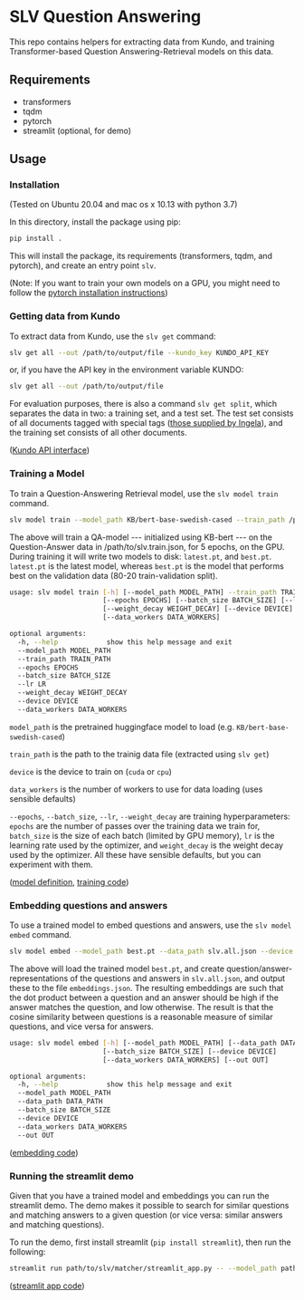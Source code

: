 # SLV Question Answering

This repo contains helpers for extracting data from Kundo, and training Transformer-based Question Answering-Retrieval models on this data.

## Requirements

- transformers
- tqdm
- pytorch
- streamlit (optional, for demo)

## Usage

### Installation 

(Tested on Ubuntu 20.04 and mac os x 10.13 with python 3.7)

In this directory, install the package using pip: 

```bash
pip install . 
```

This will install the package, its requirements (transformers, tqdm, and pytorch), and create an entry point `slv`.

(Note: If you want to train your own models on a GPU, you might need to follow the [pytorch installation instructions](https://pytorch.org/))

### Getting data from Kundo

To extract data from Kundo, use the `slv get` command: 

```bash
slv get all --out /path/to/output/file --kundo_key KUNDO_API_KEY
```

or, if you have the API key in the environment variable KUNDO: 

```bash
slv get all --out /path/to/output/file
```

For evaluation purposes, there is also a command `slv get split`, which separates the data in two: a training set, and a test set. The test set consists of all documents tagged with special tags ([those supplied by Ingela](slv/__init__.py)), and the training set consists of all other documents.

([Kundo API interface](slv/kundo.py))

### Training a Model

To train a Question-Answering Retrieval model, use the `slv model train` command.

```bash
slv model train --model_path KB/bert-base-swedish-cased --train_path /path/to/slv.train.json --epochs 5 --device cuda
```

The above will train a QA-model --- initialized using KB-bert --- on the Question-Answer data in /path/to/slv.train.json, for 5 epochs, on the GPU. During training it will write two models to disk: `latest.pt`, and `best.pt`. `latest.pt` is the latest model, whereas `best.pt` is the model that performs best on the validation data (80-20 train-validation split).


```bash
usage: slv model train [-h] [--model_path MODEL_PATH] --train_path TRAIN_PATH              
                       [--epochs EPOCHS] [--batch_size BATCH_SIZE] [--lr LR]
                       [--weight_decay WEIGHT_DECAY] [--device DEVICE]
                       [--data_workers DATA_WORKERS]

optional arguments:
  -h, --help            show this help message and exit
  --model_path MODEL_PATH
  --train_path TRAIN_PATH
  --epochs EPOCHS
  --batch_size BATCH_SIZE
  --lr LR
  --weight_decay WEIGHT_DECAY
  --device DEVICE
  --data_workers DATA_WORKERS
```

`model_path` is the pretrained huggingface model to load (e.g. `KB/bert-base-swedish-cased`)

`train_path` is the path to the trainig data file (extracted using `slv get`)

`device` is the device to train on (`cuda` or `cpu`)

`data_workers` is the number of workers to use for data loading (uses sensible defaults)

`--epochs`, `--batch_size`, `--lr`, `--weight_decay` are training hyperparameters: `epochs` are the number of passes over the training data we train for, `batch_size` is the size of each batch (limited by GPU memory), `lr` is the learning rate used by the optimizer, and `weight_decay` is the weight decay used by the optimizer. All these have sensible defaults, but you can experiment with them. 

([model definition](slv/matcher/model.py), [training code](slv/matcher/trainer.py))

### Embedding questions and answers

To use a trained model to embed questions and answers, use the `slv model embed` command. 

```bash
slv model embed --model_path best.pt --data_path slv.all.json --device cuda --out embeddings.json
```

The above will load the trained model `best.pt`, and create question/answer-representations of the questions and answers in `slv.all.json`, and output these to the file `embeddings.json`.
The resulting embeddings are such that the dot product between a question and an answer should be high if the answer matches the question, and low otherwise. The result is that the 
cosine similarity between questions is a reasonable measure of similar questions, and vice versa for answers. 

```bash
usage: slv model embed [-h] [--model_path MODEL_PATH] [--data_path DATA_PATH]
                       [--batch_size BATCH_SIZE] [--device DEVICE]
                       [--data_workers DATA_WORKERS] [--out OUT]

optional arguments:
  -h, --help            show this help message and exit
  --model_path MODEL_PATH
  --data_path DATA_PATH
  --batch_size BATCH_SIZE
  --device DEVICE
  --data_workers DATA_WORKERS
  --out OUT
```

([embedding code](slv/matcher/embed.py))

### Running the streamlit demo

Given that you have a trained model and embeddings you can run the streamlit demo. The demo makes it possible to search for similar questions and matching answers to a given question (or vice versa: similar answers and matching questions).

To run the demo, first install streamlit (`pip install streamlit`), then run the following:

```bash
streamlit run path/to/slv/matcher/streamlit_app.py -- --model_path path/to/model.pt --embeddings path/to/embeddings.json
```
([streamlit app code](slv/matcher/streamlit_app.py))
